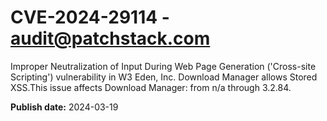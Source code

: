 # CVE-2024-29114 - audit@patchstack.com

Improper Neutralization of Input During Web Page Generation ('Cross-site Scripting') vulnerability in W3 Eden, Inc. Download Manager allows Stored XSS.This issue affects Download Manager: from n/a through 3.2.84.



**Publish date:** 2024-03-19
